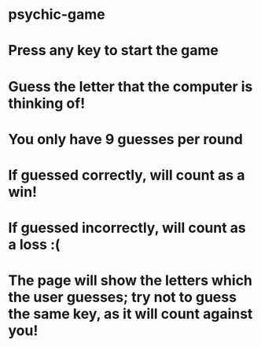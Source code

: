 # psychic-game

# Press any key to start the game

# Guess the letter that the computer is thinking of! 

# You only have 9 guesses per round

# If guessed correctly, will count as a win!

# If guessed incorrectly, will count as a loss :(

# The page will show the letters which the user guesses; try not to guess the same key, as it will count against you!

